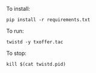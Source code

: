 To install:

`pip install -r requirements.txt`

To run:

`twistd -y txoffer.tac`

To stop:

`kill $(cat twistd.pid)`
